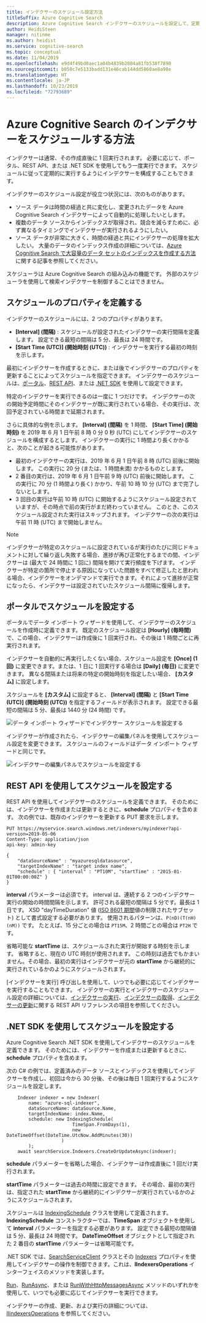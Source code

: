 ```yaml
---
title: インデクサーのスケジュール設定方法
titleSuffix: Azure Cognitive Search
description: Azure Cognitive Search インデクサーのスケジュールを設定して、定期的に、または特定の時間にコンテンツのインデックスを作成します。
author: HeidiSteen
manager: nitinme
ms.author: heidist
ms.service: cognitive-search
ms.topic: conceptual
ms.date: 11/04/2019
ms.openlocfilehash: e9d4f49bd0aec1a04b4839b2084a81fb538f7890
ms.sourcegitcommit: b050c7e5133badd131e46cab144dd5860ae8a98e
ms.translationtype: HT
ms.contentlocale: ja-JP
ms.lasthandoff: 10/23/2019
ms.locfileid: "72793689"
---
```

# <a name="how-to-schedule-indexers-in-azure-cognitive-search"></a>Azure Cognitive Search のインデクサーをスケジュールする方法

インデクサーは通常、その作成直後に 1 回実行されます。 必要に応じて、ポータル、REST API、または .NET SDK を使用してもう一度実行できます。 スケジュールに従って定期的に実行するようにインデクサーを構成することもできます。

インデクサーのスケジュール設定が役立つ状況には、次のものがあります。

* ソース データは時間の経過と共に変化し、変更されたデータを Azure Cognitive Search インデクサーによって自動的に処理したいとします。
* 複数のデータ ソースからインデックスが取得され、競合を減らすために、必ず異なるタイミングでインデクサーが実行されるようにしたい。
* ソース データが非常に大きく、時間の経過と共にインデクサーの処理を拡大したい。 大量のデータのインデックス作成の詳細については、[Azure Cognitive Search で大容量のデータ セットのインデックスを作成する方法](search-howto-large-index.md)に関する記事を参照してください。

スケジューラは Azure Cognitive Search の組み込みの機能です。 外部のスケジューラを使用して検索インデクサーを制御することはできません。

## <a name="define-schedule-properties"></a>スケジュールのプロパティを定義する

インデクサーのスケジュールには、2 つのプロパティがあります。
* **[Interval] \(間隔\)** : スケジュールが設定されたインデクサーの実行間隔を定義します。 設定できる最短の間隔は 5 分、最長は 24 時間です。
* **[Start Time (UTC)] \(開始時刻 (UTC)\)** : インデクサーを実行する最初の時刻を示します。

最初にインデクサーを作成するときに、または後でインデクサーのプロパティを更新することによってスケジュールを指定できます。 インデクサーのスケジュールは、[ポータル](#portal)、[REST API](#restApi)、または [.NET SDK](#dotNetSdk) を使用して設定できます。

特定のインデクサーを実行できるのは一度に 1 つだけです。 インデクサーの次の開始予定時間にそのインデクサーが既に実行されている場合、その実行は、次回予定されている時間まで延期されます。

さらに具体的な例を示します。 **[Interval] \(間隔\)** を 1 時間、 **[Start Time] \(開始時刻\)** を 2019 年 6 月 1 日午前 8 時 0 分 0 秒 (UTC) にしてインデクサーのスケジュールを構成するとします。 インデクサーの実行に 1 時間より長くかかると、次のことが起きる可能性があります。

* 最初のインデクサーの実行は、2019 年 6 月 1 日午前 8 時 (UTC) 前後に開始します。 この実行に 20 分 (または、1 時間未満) かかるものとします。
* 2 番目の実行は、2019 年 6 月 1 日午前 9 時 (UTC) 前後に開始します。 この実行に 70 分 (1 時間より長く) かかり、午前 10 時 10 分 (UTC) まで完了しないとします。
* 3 回目の実行は午前 10 時 (UTC) に開始するようにスケジュール設定されていますが、その時点で前の実行がまだ終わっていません。 このとき、このスケジュール設定された実行はスキップされます。 インデクサーの次の実行は午前 11 時 (UTC) まで開始しません。

> [!NOTE]
> インデクサーが特定のスケジュールに設定されているが実行のたびに同じドキュメントに対して繰り返し失敗する場合、進捗が再び正常化するまでの間、インデクサーは (最大で 24 時間に 1 回に) 間隔を開けて実行頻度を下げます。  インデクサーが特定の箇所で停止する原因になっていた問題をすべて修正したと思われる場合、インデクサーをオンデマンドで実行できます。それによって進捗が正常になったら、インデクサーは設定されていたスケジュール間隔に復帰します。

<a name="portal"></a>

## <a name="schedule-in-the-portal"></a>ポータルでスケジュールを設定する

ポータルでデータ インポート ウィザードを使用して、インデクサーのスケジュールを作成時に定義できます。 既定のスケジュール設定は **[Hourly] \(毎時間\)** で、この場合、インデクサーは作成後に 1 回実行され、その後は 1 時間ごとに再実行されます。

インデクサーを自動的に再実行したくない場合、スケジュール設定を **[Once] \(1 回\)** に変更できます。または、1 日に 1 回実行する場合は **[Daily] \(毎日\)** に変更できます。 異なる間隔または将来の特定の開始時刻を指定したい場合、 **[カスタム]** に設定します。

スケジュールを **[カスタム]** に設定すると、 **[Interval] \(間隔\)** と **[Start Time (UTC)] \(開始時刻 (UTC)\)** を指定するフィールドが表示されます。 設定できる最短の間隔は 5 分、最長は 1440 分 (24 時間) です。

   ![データ インポート ウィザードでインデクサー スケジュールを設定する](media/search-howto-schedule-indexers/schedule-import-data.png "データ インポート ウィザードでインデクサー スケジュールを設定する")

インデクサーが作成されたら、インデクサーの編集パネルを使用してスケジュール設定を変更できます。 スケジュールのフィールドはデータ インポート ウィザードと同じです。

   ![インデクサーの編集パネルでスケジュールを設定する](media/search-howto-schedule-indexers/schedule-edit.png "インデクサーの編集パネルでスケジュールを設定する")

<a name="restApi"></a>

## <a name="schedule-using-rest-apis"></a>REST API を使用してスケジュールを設定する

REST API を使用してインデクサーのスケジュールを定義できます。 そのためには、インデクサーを作成または更新するときに、**schedule** プロパティを含めます。 次の例では、既存のインデクサーを更新する PUT 要求を示します。

    PUT https://myservice.search.windows.net/indexers/myindexer?api-version=2019-05-06
    Content-Type: application/json
    api-key: admin-key

    {
        "dataSourceName" : "myazuresqldatasource",
        "targetIndexName" : "target index name",
        "schedule" : { "interval" : "PT10M", "startTime" : "2015-01-01T00:00:00Z" }
    }

**interval** パラメーターは必須です。 interval は、連続する 2 つのインデクサー実行の開始の時間間隔を示します。 許可される最短の間隔は 5 分です。最長は 1 日です。 XSD "dayTimeDuration" 値 ([ISO 8601 期間](https://www.w3.org/TR/xmlschema11-2/#dayTimeDuration)値の制限されたサブセット) として書式設定する必要があります。 使用されるパターンは、`P(nD)(T(nH)(nM))` です。 たとえば、15 分ごとの場合は `PT15M`、2 時間ごとの場合は `PT2H` です。

省略可能な **startTime** は、スケジュールされた実行が開始する時刻を示します。 省略すると、現在の UTC 時刻が使用されます。 この時刻は過去でもかまいません。その場合、最初の実行はインデクサーが元の **startTime** から継続的に実行されているかのようにスケジュールされます。

[インデクサーを実行] 呼び出しを使用して、いつでも必要に応じてインデクサーを実行することもできます。 インデクサーの実行とインデクサーのスケジュール設定の詳細については、[インデクサーの実行](https://docs.microsoft.com/rest/api/searchservice/run-indexer)、[インデクサーの取得](https://docs.microsoft.com/rest/api/searchservice/get-indexer)、[インデクサーの更新](https://docs.microsoft.com/rest/api/searchservice/update-indexer)に関する REST API リファレンスの項目を参照してください。

<a name="dotNetSdk"></a>

## <a name="schedule-using-the-net-sdk"></a>.NET SDK を使用してスケジュールを設定する

Azure Cognitive Search .NET SDK を使用してインデクサーのスケジュールを定義できます。 そのためには、インデクサーを作成または更新するときに、**schedule** プロパティを含めます。

次の C# の例では、定義済みのデータ ソースとインデックスを使用してインデクサーを作成し、初回は今から 30 分後、その後は毎日 1 回実行するようにスケジュールを設定します。

```
    Indexer indexer = new Indexer(
        name: "azure-sql-indexer",
        dataSourceName: dataSource.Name,
        targetIndexName: index.Name,
        schedule: new IndexingSchedule(
                        TimeSpan.FromDays(1), 
                        new DateTimeOffset(DateTime.UtcNow.AddMinutes(30))
                    )
        );
    await searchService.Indexers.CreateOrUpdateAsync(indexer);
```
**schedule** パラメーターを省略した場合、インデクサーは作成直後に 1 回だけ実行されます。

**startTime** パラメーターは過去の時間に設定できます。 その場合、最初の実行は、指定された **startTime** から継続的にインデクサーが実行されているかのようにスケジュールされます。

スケジュールは [IndexingSchedule](https://docs.microsoft.com/dotnet/api/microsoft.azure.search.models.indexingschedule?view=azure-dotnet) クラスを使用して定義されます。 **IndexingSchedule** コンストラクターでは、**TimeSpan** オブジェクトを使用して **interval** パラメーターを指定する必要があります。 設定できる最短の間隔値は 5 分、最長は 24 時間です。 **DateTimeOffset** オブジェクトとして指定された 2 番目の **startTime** パラメーターは省略可能です。

.NET SDK では、[SearchServiceClient](https://docs.microsoft.com/dotnet/api/microsoft.azure.search.searchserviceclient) クラスとその [Indexers](https://docs.microsoft.com/dotnet/api/microsoft.azure.search.searchserviceclient.indexers) プロパティを使用してインデクサーの操作を制御できます。これは、**IIndexersOperations** インターフェイスのメソッドを実装します。 

[Run](https://docs.microsoft.com/dotnet/api/microsoft.azure.search.indexersoperationsextensions.run)、[RunAsync](https://docs.microsoft.com/dotnet/api/microsoft.azure.search.indexersoperationsextensions.runasync)、または [RunWithHttpMessagesAsync](https://docs.microsoft.com/dotnet/api/microsoft.azure.search.iindexersoperations.runwithhttpmessagesasync) メソッドのいずれかを使用して、いつでも必要に応じてインデクサーを実行できます。

インデクサーの作成、更新、および実行の詳細については、[IIindexersOperations](https://docs.microsoft.com/dotnet/api/microsoft.azure.search.iindexersoperations?view=azure-dotnet) を参照してください。
